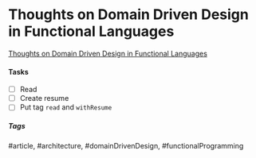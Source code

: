 # Thoughts on Domain Driven Design in Functional Languages
[Thoughts on Domain Driven Design in Functional Languages](https://naveennegi.medium.com/thoughts-on-domain-driven-design-in-functional-languages-83c43ec518d)

#### Tasks
- [ ] Read
- [ ] Create resume
- [ ] Put tag `read` and `withResume`

##### Tags
#article, #architecture, #domainDrivenDesign, #functionalProgramming
